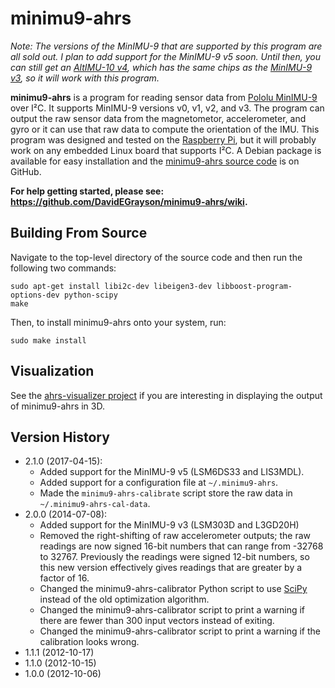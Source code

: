 # minimu9-ahrs

*Note: The versions of the MinIMU-9 that are supported by this program are all sold out.  I plan to add support for the MinIMU-9 v5 soon.  Until then, you can still get an [AltIMU-10 v4], which has the same chips as the [MinIMU-9 v3], so it will work with this program.*

**minimu9-ahrs** is a program for reading sensor data from [Pololu MinIMU-9] over I²C.  It supports MinIMU-9 versions v0, v1, v2, and v3.  The program can output the raw sensor data from the magnetometor, accelerometer, and gyro or it can use that raw data to compute the orientation of the IMU.  This program was designed and tested on the [Raspberry Pi], but it will probably work on any embedded Linux board that supports I²C.  A Debian package is available for easy installation and the [minimu9-ahrs source code] is on GitHub.

**For help getting started, please see: https://github.com/DavidEGrayson/minimu9-ahrs/wiki.**

## Building From Source

Navigate to the top-level directory of the source code and then run the following two commands:

<pre><code>sudo apt-get install libi2c-dev libeigen3-dev libboost-program-options-dev python-scipy
make</code></pre>

Then, to install minimu9-ahrs onto your system, run:

<pre><code>sudo make install</code></pre>

## Visualization

See the [ahrs-visualizer project] if you are interesting in displaying the output of minimu9-ahrs in 3D.

## Version History

- 2.1.0 (2017-04-15):
  - Added support for the MinIMU-9 v5 (LSM6DS33 and LIS3MDL).
  - Added support for a configuration file at `~/.minimu9-ahrs`.
  - Made the `minimu9-ahrs-calibrate` script store the raw data in `~/.minimu9-ahrs-cal-data`.
- 2.0.0 (2014-07-08):
  - Added support for the MinIMU-9 v3 (LSM303D and L3GD20H)
  - Removed the right-shifting of raw accelerometer outputs; the raw readings are now signed 16-bit numbers that can range from -32768 to 32767.  Previously the readings were signed 12-bit numbers, so this new version effectively gives readings that are greater by a factor of 16.
  - Changed the minimu9-ahrs-calibrator Python script to use [SciPy] instead of the old optimization algorithm.
  - Changed the minimu9-ahrs-calibrator script to print a warning if there are fewer than 300 input vectors instead of exiting.
  - Changed the minimu9-ahrs-calibrator script to print a warning if the calibration looks wrong.
- 1.1.1 (2012-10-17)
- 1.1.0 (2012-10-15)
- 1.0.0 (2012-10-06)

[ahrs-visualizer project]: https://github.com/DavidEGrayson/ahrs-visualizer
[minimu9-ahrs source code]: https://github.com/DavidEGrayson/minimu9-ahrs
[Raspberry Pi]: http://www.raspberrypi.org
[AltIMU-10 v4]: https://www.pololu.com/product/2470
[MinIMU-9 v3]: https://www.pololu.com/product/2468
[Pololu MinIMU-9]:http://www.pololu.com/catalog/product/2468
[SciPy]:http://scipy.org
